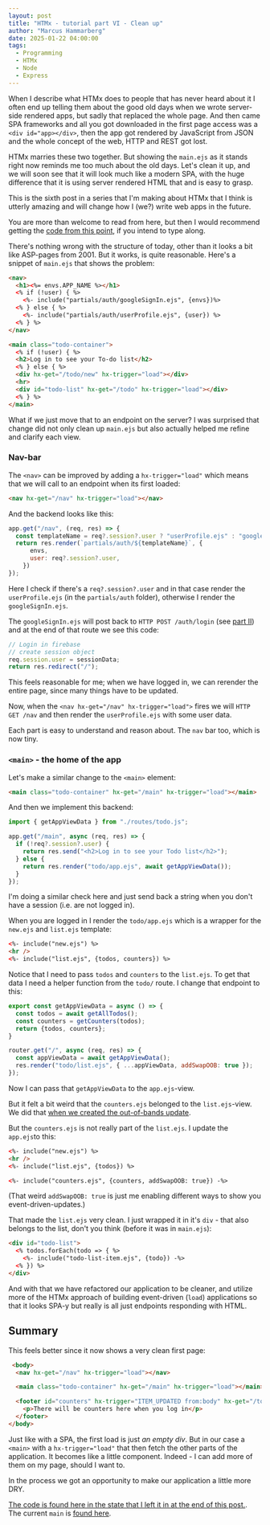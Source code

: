 ```yaml
---
layout: post
title: "HTMx - tutorial part VI - Clean up"
author: "Marcus Hammarberg"
date: 2025-01-22 04:00:00
tags:
  - Programming
  - HTMx
  - Node
  - Express
---
```


When I describe what HTMx does to people that has never heard about it I often end up telling them about the good old days when we wrote server-side rendered apps, but sadly that replaced the whole page. And then came SPA frameworks and all you got downloaded in the first page access was a `<div id="app></div>`, then the app got rendered by JavaScript from JSON and the whole concept of the web, HTTP and REST got lost.

HTMx marries these two together. But showing the `main.ejs` as it stands right now reminds me too much about the old days. Let's clean it up, and we will soon see that it will look much like a modern SPA, with the huge difference that it is using server rendered HTML that and is easy to grasp.

This is the sixth post in a series that I'm making about HTMx that I think is utterly amazing and will change how I (we?) write web apps in the future.

You are more than welcome to read from here, but then I would recommend getting the [code from this point](https://github.com/marcusoftnet/htmx-todo-tutorial/tree/b8afbb18852890a591f23e26fa05dc70d171ee46), if you intend to type along.

<!-- excerpt-end -->

There's nothing wrong with the structure of today, other than it looks a bit like ASP-pages from 2001. But it works, is quite reasonable. Here's a snippet of `main.ejs` that shows the problem:

```html
<nav>
  <h1><%= envs.APP_NAME %></h1>
  <% if (!user) { %>
    <%- include("partials/auth/googleSignIn.ejs", {envs})%>
  <% } else { %>
    <%- include("partials/auth/userProfile.ejs", {user}) %>
  <% } %>
</nav>

<main class="todo-container">
  <% if (!user) { %>
  <h2>Log in to see your To-do list</h2>
  <% } else { %>
  <div hx-get="/todo/new" hx-trigger="load"></div>
  <hr>
  <div id="todo-list" hx-get="/todo" hx-trigger="load"></div>
  <% } %>
</main>
```

What if we just move that to an endpoint on the server? I was surprised that change did not only clean up `main.ejs` but also actually helped me refine and clarify each view.

### Nav-bar

The `<nav>` can be improved by adding a `hx-trigger="load"` which means that we will call to an endpoint when its first loaded:

```html
<nav hx-get="/nav" hx-trigger="load"></nav>
```

And the backend looks like this:

```javascript
app.get("/nav", (req, res) => {
  const templateName = req?.session?.user ? "userProfile.ejs" : "googleSignIn.ejs";
  return res.render(`partials/auth/${templateName}`, {
      envs,
      user: req?.session?.user,
    })
});
```

Here I check if there's a `req?.session?.user` and in that case render the `userProfile.ejs` (in the `partials/auth` folder), otherwise I render the `googleSignIn.ejs`.

The `googleSignIn.ejs` will post back to `HTTP POST /auth/login` (see [part II](https://www.marcusoft.net/2025/01/htmx-todo-tutorial-II.html)) and at the end of that route we see this code:

```javascript
// Login in firebase
// create session object
req.session.user = sessionData;
return res.redirect("/");
```

This feels reasonable for me; when we have logged in, we can rerender the entire page, since many things have to be updated.

Now, when the `<nav hx-get="/nav" hx-trigger="load">` fires we will `HTTP GET /nav` and then render the `userProfile.ejs` with some user data.

Each part is easy to understand and reason about. The `nav` bar too, which is now tiny.

### `<main>` - the home of the app

Let's make a similar change to the `<main>` element:

```html
<main class="todo-container" hx-get="/main" hx-trigger="load"></main>
```

And then we implement this backend:

```javascript
import { getAppViewData } from "./routes/todo.js";

app.get("/main", async (req, res) => {
  if (!req?.session?.user) {
    return res.send("<h2>Log in to see your Todo list</h2>");
  } else {
    return res.render("todo/app.ejs", await getAppViewData());
  }
});
```

I'm doing a similar check here and just send back a string when you don't have a session (i.e. are not logged in).

When you are logged in I render the `todo/app.ejs` which is a wrapper for the `new.ejs` and `list.ejs` template:

```html
<%- include("new.ejs") %>
<hr />
<%- include("list.ejs", {todos, counters}) %>
```

Notice that I need to pass `todos` and `counters` to the `list.ejs`. To get that data I need a helper function from the `todo/` route. I change that endpoint to this:

```javascript
export const getAppViewData = async () => {
  const todos = await getAllTodos();
  const counters = getCounters(todos);
  return {todos, counters};
}

router.get("/", async (req, res) => {
  const appViewData = await getAppViewData();
  res.render("todo/list.ejs", { ...appViewData, addSwapOOB: true });
});
```

Now I can pass that `getAppViewData` to the `app.ejs`-view.

But it felt a bit weird that the `counters.ejs` belonged to the `list.ejs`-view. We did that [when we created the out-of-bands update](https://www.marcusoft.net/2025/01/htmx-todo-tutorial-IV.html).

But the `counters.ejs` is not really part of the `list.ejs`. I update the `app.ejs`to this:

```html
<%- include("new.ejs") %>
<hr />
<%- include("list.ejs", {todos}) %>

<%- include("counters.ejs", {counters, addSwapOOB: true}) -%>
```

(That weird `addSwapOOB: true` is just me enabling different ways to show you event-driven-updates.)

That made the `list.ejs` very clean. I just wrapped it in it's `div` - that also belongs to the list, don't you think (before it was in `main.ejs`):

```html
<div id="todo-list">
  <% todos.forEach(todo => { %>
    <%- include("todo-list-item.ejs", {todo}) -%>
  <% }) %>
</div>
```

And with that we have refactored our application to be cleaner, and utilize more of the HTMx approach of building event-driven (`load`) applications so that it looks SPA-y but really is all just endpoints responding with HTML.

## Summary

This feels better since it now shows a very clean first page:

```html
 <body>
  <nav hx-get="/nav" hx-trigger="load"></nav>

  <main class="todo-container" hx-get="/main" hx-trigger="load"></main>

  <footer id="counters" hx-trigger="ITEM_UPDATED from:body" hx-get="/todo/counters">
    <p>There will be counters here when you log in</p>
  </footer>
</body>
```

Just like with a SPA, the first load is just _an empty div_. But in our case a `<main>` with a `hx-trigger="load"` that then fetch the other parts of the application. It becomes like a little component. Indeed - I can add more of them on my page, should I want to.

In the process we got an opportunity to make our application a little more DRY.

[The code is found here in the state that I left it in at the end of this post.](https://github.com/marcusoftnet/htmx-todo-tutorial/commit/https://github.com/marcusoftnet/htmx-todo-tutorial/tree/df40b673af570ba2ef12d5e3368221b93591cd0e). The current `main` is [found here](https://github.com/marcusoftnet/htmx-todo-tutorial).
